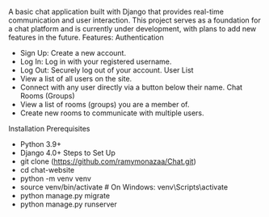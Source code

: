 A basic chat application built with Django that provides real-time communication and user interaction. 
This project serves as a foundation for a chat platform and is currently under development, with plans to add new features in the future.
Features:
Authentication
  - Sign Up: Create a new account.
  - Log In: Log in with your registered username.
  - Log Out: Securely log out of your account.
User List
  - View a list of all users on the site.
  - Connect with any user directly via a button below their name.
Chat Rooms (Groups)
  - View a list of rooms (groups) you are a member of.
  - Create new rooms to communicate with multiple users.

Installation
Prerequisites
  - Python 3.9+
  - Django 4.0+
Steps to Set Up
  - git clone (https://github.com/ramymonazaa/Chat.git)
  - cd chat-website
  - python -m venv venv
  - source venv/bin/activate  # On Windows: venv\Scripts\activate
  - python manage.py migrate
  - python manage.py runserver
